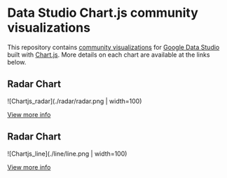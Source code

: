 # Data Studio Chart.js community visualizations

This repository contains [community visualizations][community viz] for [Google Data Studio][datastudio] built with [Chart.js][chartjs]. More details on each chart are available at the links below.

## Radar Chart
![Chartjs_radar](./radar/radar.png | width=100)

[View more info][radar]

## Radar Chart
![Chartjs_line](./line/line.png | width=100)

[View more info][line]

[community viz]: http://developers.google.com/datastudio/visualization
[datastudio]: https://datastudio.google.com
[chartjs]: https://www.chartjs.org/
[radar]: https://github.com/ClickInsight/community-visualizations/tree/master/chartjs/radar
[line]: https://github.com/ClickInsight/community-visualizations/tree/master/chartjs/line

